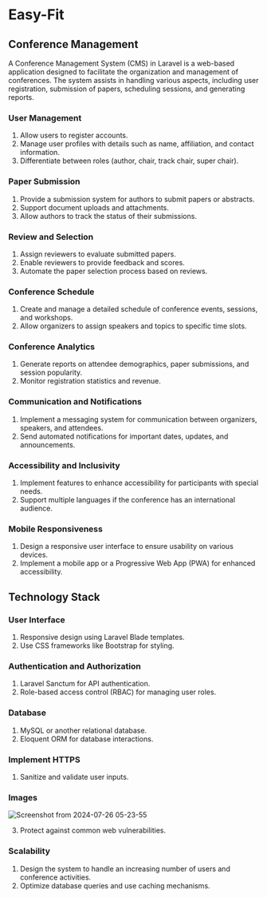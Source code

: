# Easy-Fit
## Conference Management
A Conference Management System (CMS) in Laravel is a web-based application designed to facilitate the organization and management of conferences. The system assists in handling various aspects, including user registration, submission of papers, scheduling sessions, and generating reports.

### User Management
1.  Allow users to register accounts.
2.  Manage user profiles with details such as name, affiliation, and contact information.
3.  Differentiate between roles (author, chair, track chair, super chair).
   
### Paper Submission
1.  Provide a submission system for authors to submit papers or abstracts.
2.  Support document uploads and attachments.
3.  Allow authors to track the status of their submissions.

### Review and Selection
1.  Assign reviewers to evaluate submitted papers.
2.  Enable reviewers to provide feedback and scores.
3.  Automate the paper selection process based on reviews.

### Conference Schedule
1.  Create and manage a detailed schedule of conference events, sessions, and workshops.
2.  Allow organizers to assign speakers and topics to specific time slots.

### Conference Analytics
1.  Generate reports on attendee demographics, paper submissions, and session popularity.
2.  Monitor registration statistics and revenue.
   
### Communication and Notifications
1.  Implement a messaging system for communication between organizers, speakers, and attendees.
2.  Send automated notifications for important dates, updates, and announcements.
   
### Accessibility and Inclusivity
1.  Implement features to enhance accessibility for participants with special needs.
2.  Support multiple languages if the conference has an international audience.

### Mobile Responsiveness
1.  Design a responsive user interface to ensure usability on various devices.
2.  Implement a mobile app or a Progressive Web App (PWA) for enhanced accessibility.

## Technology Stack
### User Interface
1.  Responsive design using Laravel Blade templates.
2.  Use CSS frameworks like Bootstrap for styling.

### Authentication and Authorization
1.  Laravel Sanctum for API authentication.
2.  Role-based access control (RBAC) for managing user roles.

### Database
1.  MySQL or another relational database.
2.  Eloquent ORM for database interactions.

### Implement HTTPS
1.  Sanitize and validate user inputs.


### Images
![Screenshot from 2024-07-26 05-23-55](https://github.com/user-attachments/assets/5ffbc1ba-f211-4bf3-84c9-b3e4ff3ef8d7)

3.  Protect against common web vulnerabilities.
### Scalability
1.  Design the system to handle an increasing number of users and conference activities.
2.  Optimize database queries and use caching mechanisms.

